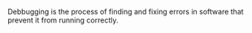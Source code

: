 Debbugging is the process of finding and fixing errors in software that prevent it from running correctly. 
